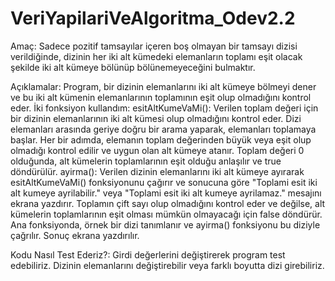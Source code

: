 # VeriYapilariVeAlgoritma_Odev2.2

Amaç: Sadece pozitif tamsayılar içeren boş olmayan bir tamsayı dizisi verildiğinde, dizinin her iki alt kümedeki elemanların toplamı eşit olacak şekilde
iki alt kümeye bölünüp bölünemeyeceğini bulmaktır.

Açıklamalar: Program, bir dizinin elemanlarını iki alt kümeye bölmeyi dener ve bu iki alt kümenin elemanlarının toplamının eşit olup olmadığını kontrol eder.
İki fonksiyon kullandım:
esitAltKumeVaMi(): Verilen toplam değeri için bir dizinin elemanlarının iki alt kümesi olup olmadığını kontrol eder.
Dizi elemanları arasında geriye doğru bir arama yaparak, elemanları toplamaya başlar.
Her bir adımda, elemanın toplam değerinden büyük veya eşit olup olmadığı kontrol edilir ve uygun olan alt kümeye atanır.
Toplam değeri 0 olduğunda, alt kümelerin toplamlarının eşit olduğu anlaşılır ve true döndürülür.
ayirma(): Verilen dizinin elemanlarını iki alt kümeye ayırarak esitAltKumeVaMi() fonksiyonunu çağırır ve sonucuna göre "Toplami esit iki alt kumeye ayrilabilir." veya
"Toplami esit iki alt kumeye ayrilamaz." mesajını ekrana yazdırır.
Toplamın çift sayı olup olmadığını kontrol eder ve değilse, alt kümelerin toplamlarının eşit olması mümkün olmayacağı için false döndürür.
Ana fonksiyonda, örnek bir dizi tanımlanır ve ayirma() fonksiyonu bu diziyle çağrılır. Sonuç ekrana yazdırılır.

Kodu Nasıl Test Ederiz?: Girdi değerlerini değiştirerek program test edebiliriz. Dizinin elemanlarını değiştirebilir veya farklı boyutta dizi girebiliriz.
